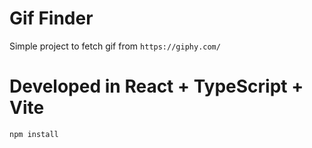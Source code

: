 # Gif Finder

Simple project to fetch gif from `https://giphy.com/`

# Developed in React + TypeScript + Vite

`npm install`
